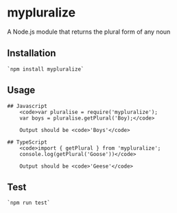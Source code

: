 # mypluralize
A Node.js module that returns the plural form of any noun

## Installation 
    `npm install mypluralize`
## Usage

    ## Javascript
        <code>var pluralise = require('mypluralize');
        var boys = pluralise.getPlural('Boy);</code>

        Output should be <code>'Boys'</code>

    ## TypeScript
        <code>import { getPlural } from 'mypluralize';
        console.log(getPlural('Goose'))</code>

        Output should be <code>'Geese'</code>

## Test 
    `npm run test`
